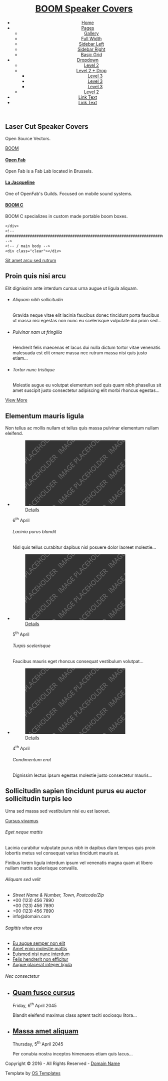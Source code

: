 <!DOCTYPE html>
<!--
Template Name: BOOM Speaker Covers
Author: <a href="http://www.os-templates.com/">OS Templates</a>
Author URI: http://www.os-templates.com/
Licence: Free to use under our free template licence terms
Licence URI: http://www.os-templates.com/template-terms
-->
<html>
<head>
<title>BOOM Speaker Covers</title>
<meta charset="utf-8">
<meta name="viewport" content="width=device-width, initial-scale=1.0, maximum-scale=1.0, user-scalable=no">
<link href="layout/styles/layout.css" rel="stylesheet" type="text/css" media="all">
</head>
<body id="top">
<!-- ################################################################################################ -->
<!-- ################################################################################################ -->
<!-- ################################################################################################ -->
<!-- Top Background Image Wrapper -->
<div class="bgded overlay" style="background-image:url('images/demo/backgrounds/01.png');">
  <!-- ################################################################################################ -->
  <div class="wrapper row1">
    <header id="header" class="hoc clear">
      <!-- ################################################################################################ -->
      <div id="logo" class="fl_left">
        <h1><a href="index.html">BOOM Speaker Covers</a></h1>
      </div>
      <nav id="mainav" class="fl_right">
        <ul class="clear">
          <li class="active"><a href="index.html">Home</a></li>
          <li><a class="drop" href="#">Pages</a>
            <ul>
              <li><a href="pages/gallery.html">Gallery</a></li>
              <li><a href="pages/full-width.html">Full Width</a></li>
              <li><a href="pages/sidebar-left.html">Sidebar Left</a></li>
              <li><a href="pages/sidebar-right.html">Sidebar Right</a></li>
              <li><a href="pages/basic-grid.html">Basic Grid</a></li>
            </ul>
          </li>
          <li><a class="drop" href="#">Dropdown</a>
            <ul>
              <li><a href="#">Level 2</a></li>
              <li><a class="drop" href="#">Level 2 + Drop</a>
                <ul>
                  <li><a href="#">Level 3</a></li>
                  <li><a href="#">Level 3</a></li>
                  <li><a href="#">Level 3</a></li>
                </ul>
              </li>
              <li><a href="#">Level 2</a></li>
            </ul>
          </li>
          <li><a href="#">Link Text</a></li>
          <li><a href="#">Link Text</a></li>
        </ul>
      </nav>
      <!-- ################################################################################################ -->
    </header>
  </div>
  <!-- ################################################################################################ -->
  <!-- ################################################################################################ -->
  <!-- ################################################################################################ -->
  <div id="pageintro" class="hoc clear">
    <!-- ################################################################################################ -->
    <article class="introtxt">
      <h2 class="heading">Laser Cut Speaker Covers</h2>
      <p>Open Source Vectors.</p>
      <footer><a class="btn inverse" href="#">BOOM</a></footer>
    </article>
    <!-- ################################################################################################ -->
    <div class="clear"></div>
  </div>
  <!-- ################################################################################################ -->
</div>
<!-- End Top Background Image Wrapper -->
<!-- ################################################################################################ -->
<!-- ################################################################################################ -->
<!-- ################################################################################################ -->
<div class="wrapper row3">
  <main class="hoc container clear">
    <!-- main body -->
    <!-- ################################################################################################ -->
    <div class="group center">
      <article class="one_third first"><i class="icon fa fa-archive"></i>
        <h4 class="font-x1"><a href="#">Open Fab</a></h4>
        <p>Open Fab is a Fab Lab located in Brussels.</p>
      </article>
      <article class="one_third"><i class="icon fa fa-fire"></i>
        <h4 class="font-x1"><a href="#">La Jacqueline</a></h4>
        <p>One of OpenFab's Guilds. Focused on mobile sound systems.</p>
      </article>
      <article class="one_third"><i class="icon fa fa-recycle"></i>
        <h4 class="font-x1"><a href="#">BOOM C</a></h4>
        <p>BOOM C specializes in custom made portable boom boxes.</p>
      </article>
      
    </div>
    <!-- ################################################################################################ -->
    <!-- / main body -->
    <div class="clear"></div>
  </main>
</div>
<!-- ################################################################################################ -->
<!-- ################################################################################################ -->
<!-- ################################################################################################ -->
<div class="wrapper">
  <div class="split clear" style="background-image:url('images/demo/backgrounds/02.png');">
    <section class="box">
      <!-- ################################################################################################ -->
      <div class="btmspace-50">
        <p class="nospace"><a href="#">Sit amet arcu sed rutrum</a></p>
        <h2 class="heading">Proin quis nisi arcu</h2>
        <p>Elit dignissim ante interdum cursus urna augue ut ligula aliquam.</p>
      </div>
      <ul class="nospace elements">
        <li>
          <article><a href="#" class="icon"><i class="fa fa-glass"></i></a>
            <h6 class="heading">Aliquam nibh sollicitudin</h6>
            <p>Gravida neque vitae elit lacinia faucibus donec tincidunt porta faucibus ut massa nisi egestas non nunc eu scelerisque vulputate dui proin sed&hellip;</p>
          </article>
        </li>
        <li>
          <article><a href="#" class="icon"><i class="fa fa-globe"></i></a>
            <h6 class="heading">Pulvinar nam ut fringilla</h6>
            <p>Hendrerit felis maecenas et lacus dui nulla dictum tortor vitae venenatis malesuada est elit ornare massa nec rutrum massa nisi quis justo etiam&hellip;</p>
          </article>
        </li>
        <li>
          <article><a href="#" class="icon"><i class="fa fa-shekel"></i></a>
            <h6 class="heading">Tortor nunc tristique</h6>
            <p>Molestie augue eu volutpat elementum sed quis quam nibh phasellus sit amet suscipit justo consectetur adipiscing elit morbi rhoncus egestas&hellip;</p>
          </article>
        </li>
      </ul>
      <!-- ################################################################################################ -->
    </section>
  </div>
</div>
<!-- ################################################################################################ -->
<!-- ################################################################################################ -->
<!-- ################################################################################################ -->
<div class="wrapper row3">
  <section id="latest" class="hoc container clear">
    <!-- ################################################################################################ -->
    <div class="center btmspace-50">
      <p class="nospace"><a href="#">View More</a></p>
      <h2 class="heading">Elementum mauris ligula</h2>
      <p>Non tellus ac mollis nullam et tellus quis massa pulvinar elementum nullam eleifend.</p>
    </div>
    <ul class="nospace group">
      <li class="one_third first">
        <article>
          <figure><img src="images/demo/320x210.png" alt="">
            <figcaption><a class="btn medium" href="#">Details</a></figcaption>
          </figure>
          <div class="excerpt">
            <time datetime="2045-04-06">6<sup>th</sup> April</time>
            <h6 class="heading">Lacinia purus blandit</h6>
            <p>Nisl quis tellus curabitur dapibus nisl posuere dolor laoreet molestie&hellip;</p>
          </div>
        </article>
      </li>
      <li class="one_third">
        <article>
          <figure><img src="images/demo/320x210.png" alt="">
            <figcaption><a class="btn medium" href="#">Details</a></figcaption>
          </figure>
          <div class="excerpt">
            <time datetime="2045-04-05">5<sup>th</sup> April</time>
            <h6 class="heading">Turpis scelerisque</h6>
            <p>Faucibus mauris eget rhoncus consequat vestibulum volutpat&hellip;</p>
          </div>
        </article>
      </li>
      <li class="one_third">
        <article>
          <figure><img src="images/demo/320x210.png" alt="">
            <figcaption><a class="btn medium" href="#">Details</a></figcaption>
          </figure>
          <div class="excerpt">
            <time datetime="2045-04-04">4<sup>th</sup> April</time>
            <h6 class="heading">Condimentum erat</h6>
            <p>Dignissim lectus ipsum egestas molestie justo consectetur mauris&hellip;</p>
          </div>
        </article>
      </li>
    </ul>
    <!-- ################################################################################################ -->
  </section>
</div>
<!-- ################################################################################################ -->
<!-- ################################################################################################ -->
<!-- ################################################################################################ -->
<div class="wrapper bgded overlay coloured" style="background-image:url('images/demo/backgrounds/03.png');">
  <div class="hoc container clear">
    <!-- ################################################################################################ -->
    <article class="center">
      <h2 class="heading font-x3">Sollicitudin sapien tincidunt purus eu auctor sollicitudin turpis leo</h2>
      <p class="btmspace-30">Urna sed massa sed vestibulum nisi eu est laoreet.</p>
      <footer><a class="btn medium" href="#">Cursus vivamus</a></footer>
    </article>
    <!-- ################################################################################################ -->
  </div>
</div>
<!-- ################################################################################################ -->
<!-- ################################################################################################ -->
<!-- ################################################################################################ -->
<div class="wrapper row4">
  <footer id="footer" class="hoc clear">
    <!-- ################################################################################################ -->
    <div class="one_quarter first">
      <h6 class="title">Eget neque mattis</h6>
      <p>Lacinia curabitur vulputate purus nibh in dapibus diam tempus quis proin lobortis metus vel consequat varius tincidunt mauris at.</p>
      <p>Finibus lorem ligula interdum ipsum vel venenatis magna quam at libero nullam mattis scelerisque convallis.</p>
    </div>
    <div class="one_quarter">
      <h6 class="title">Aliquam sed velit</h6>
      <ul class="nospace linklist contact">
        <li><i class="fa fa-map-marker"></i>
          <address>
          Street Name &amp; Number, Town, Postcode/Zip
          </address>
        </li>
        <li><i class="fa fa-phone"></i> +00 (123) 456 7890<br>
          +00 (123) 456 7890</li>
        <li><i class="fa fa-fax"></i> +00 (123) 456 7890</li>
        <li><i class="fa fa-envelope-o"></i> info@domain.com</li>
      </ul>
    </div>
    <div class="one_quarter">
      <h6 class="title">Sagittis vitae eros</h6>
      <ul class="nospace linklist">
        <li><a href="#">Eu augue semper non elit</a></li>
        <li><a href="#">Amet enim molestie mattis</a></li>
        <li><a href="#">Euismod nisi nunc interdum</a></li>
        <li><a href="#">Felis hendrerit non efficitur</a></li>
        <li><a href="#">Augue placerat integer ligula</a></li>
      </ul>
    </div>
    <div class="one_quarter">
      <h6 class="title">Nec consectetur</h6>
      <ul class="nospace linklist">
        <li>
          <article>
            <h2 class="nospace font-x1"><a href="#">Quam fusce cursus</a></h2>
            <time class="font-xs block btmspace-10" datetime="2045-04-06">Friday, 6<sup>th</sup> April 2045</time>
            <p class="nospace">Blandit eleifend maximus class aptent taciti sociosqu litora&hellip;</p>
          </article>
        </li>
        <li>
          <article>
            <h2 class="nospace font-x1"><a href="#">Massa amet aliquam</a></h2>
            <time class="font-xs block btmspace-10" datetime="2045-04-05">Thursday, 5<sup>th</sup> April 2045</time>
            <p class="nospace">Per conubia nostra inceptos himenaeos etiam quis lacus&hellip;</p>
          </article>
        </li>
      </ul>
    </div>
    <!-- ################################################################################################ -->
  </footer>
</div>
<!-- ################################################################################################ -->
<!-- ################################################################################################ -->
<!-- ################################################################################################ -->
<div class="wrapper row5">
  <div id="copyright" class="hoc clear">
    <!-- ################################################################################################ -->
    <p class="fl_left">Copyright &copy; 2016 - All Rights Reserved - <a href="#">Domain Name</a></p>
    <p class="fl_right">Template by <a target="_blank" href="http://www.os-templates.com/" title="Free Website Templates">OS Templates</a></p>
    <!-- ################################################################################################ -->
  </div>
</div>
<!-- ################################################################################################ -->
<!-- ################################################################################################ -->
<!-- ################################################################################################ -->
<a id="backtotop" href="#top"><i class="fa fa-chevron-up"></i></a>
<!-- JAVASCRIPTS -->
<script src="layout/scripts/jquery.min.js"></script>
<script src="layout/scripts/jquery.backtotop.js"></script>
<script src="layout/scripts/jquery.mobilemenu.js"></script>
</body>
</html>
